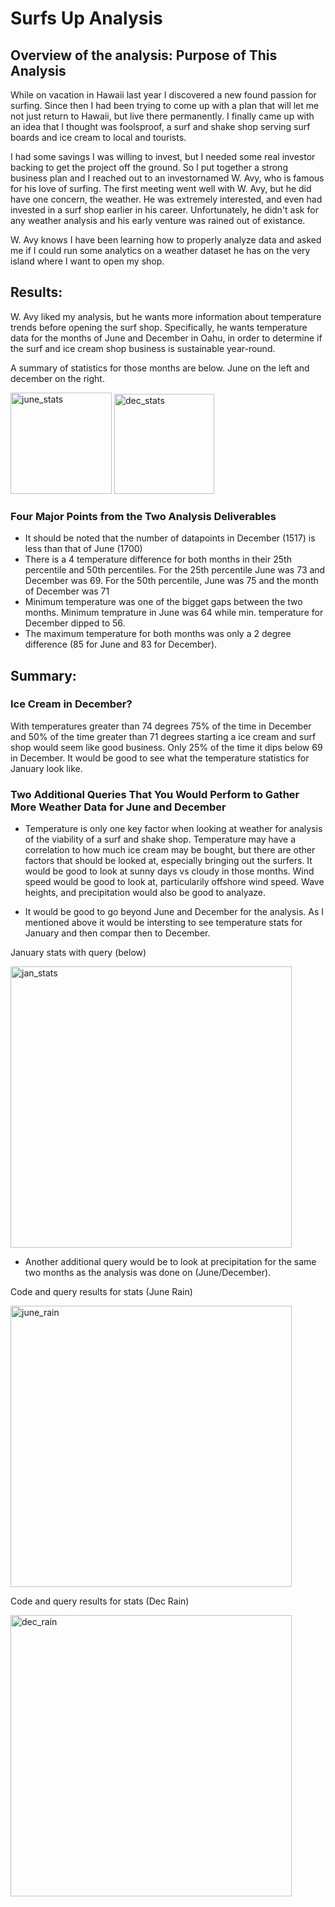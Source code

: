 # Surfs Up Analysis
## Overview of the analysis: Purpose of This Analysis

While on vacation in Hawaii last year I discovered a new found passion for surfing. Since then I had been trying to come up with a plan that will let me not just return to Hawaii, but live there permanently. I finally came up with an idea that I thought was foolsproof, a surf and shake shop serving surf boards and ice cream to local and tourists. 

I had some savings I was willing to invest, but I needed some real investor backing to get the project off the ground. So I put together a strong business plan and I reached out to an investornamed W. Avy, who is famous for his love of surfing. The first meeting went well with W. Avy, but he did have one concern, the weather. He was extremely interested, and even had invested in a surf shop earlier in his career. Unfortunately, he didn't ask for any weather analysis and his early venture was rained out of existance. 

W. Avy knows I have been learning how to properly analyze data and asked me if I could run some analytics on a weather dataset he has on the very island where I want to open my shop.


## Results: 

W. Avy liked my analysis, but he wants more information about temperature trends before opening the surf shop. Specifically, he wants temperature data for the months of June and December in Oahu, in order to determine if the surf and ice cream shop business is sustainable year-round.

A summary of statistics for those months are below. June on the left and december on the right.

<img width="162" alt="june_stats" src="https://user-images.githubusercontent.com/102890151/171055643-b92034c8-5bb9-46a0-8503-e1c21b5c5124.png"> <img width="160" alt="dec_stats" src="https://user-images.githubusercontent.com/102890151/171055652-78c74b8e-f900-47c3-9685-cc8aff243e00.png">

### Four Major Points from the Two Analysis Deliverables

* It should be noted that the number of datapoints in December (1517) is less than that of June (1700)
* There is a 4 temperature difference for both months in their 25th percentile and 50th percentiles. For the 25th percentile June was 73 and December was 69. For the 50th percentile, June was 75 and the month of December was 71
* Minimum temperature was one of the bigget gaps between the two months. Minimum temprature in June was 64 while min. temperature for December dipped to 56.
* The maximum temperature for both months was only a 2 degree difference (85 for June and 83 for December).

## Summary: 
### Ice Cream in December?

With temperatures greater than 74 degrees 75% of the time in December and 50% of the time greater than 71 degrees starting a ice cream and surf shop would seem like good business. Only 25% of the time it dips below 69 in December. It would be good to see what the temperature statistics for January look like.

### Two Additional Queries That You Would Perform to Gather More Weather Data for June and December

* Temperature is only one key factor when looking at weather for analysis of the viability of a surf and shake shop. Temperature may have a correlation to how much ice cream may be bought, but there are other factors that should be looked at, especially bringing out the surfers. It would be good to look at sunny days vs cloudy in those months. Wind speed would be good to look at, particularily offshore wind speed. Wave heights, and precipitation would also be good to analyaze. 

* It would be good to go beyond June and December for the analysis. As I mentioned above it would be intersting to see temperature stats for January and then compar then to December.

January stats with query (below)

<img width="450" alt="jan_stats" src="https://user-images.githubusercontent.com/102890151/171063531-fdc31f27-ab64-4198-bd15-cdbe8238fd97.png">

* Another additional query would be to look at precipitation for the same two months as the analysis was done on (June/December). 

Code and query results for stats (June Rain)

<img width="450" alt="june_rain" src="https://user-images.githubusercontent.com/102890151/171068837-d4d512a5-f60f-4a79-9be1-a529a0f0c1b1.png">

Code and query results for stats (Dec Rain)

<img width="450" alt="dec_rain" src="https://user-images.githubusercontent.com/102890151/171068839-2622bd92-0b32-48fc-bcb8-136063c177ac.png">


